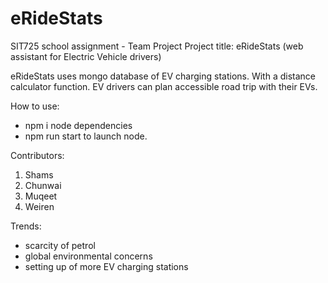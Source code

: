 # eRideStats
SIT725 school assignment - Team Project
Project title: eRideStats (web assistant for Electric Vehicle drivers)

eRideStats uses mongo database of EV charging stations. With a distance calculator function. EV drivers can plan accessible road trip with their EVs.

How to use:
- npm i node dependencies
- npm run start to launch node.
  
Contributors:
1. Shams
2. Chunwai
3. Muqeet
4. Weiren

Trends: 
- scarcity of petrol
- global environmental concerns
- setting up of more EV charging stations
